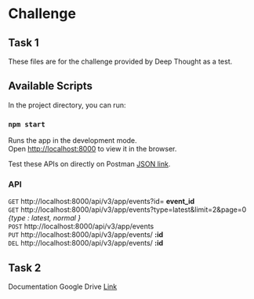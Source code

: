 # Challenge 

## Task 1
 
 These files are for the challenge provided by Deep Thought as a test.
 
 ## Available Scripts

 In the project directory, you can run:

 ### `npm start`
 
 Runs the app in the development mode.\
 Open [http://localhost:8000](http://localhost:8000) to view it in the browser.

 Test these APIs on directly on Postman [JSON link](https://www.getpostman.com/collections/1f4f10f2ef2cd136b505).
 
 ### API
 
 `GET`  http://localhost:8000/api/v3/app/events?id= **event_id** \
 `GET`  http://localhost:8000/api/v3/app/events?type=latest&limit=2&page=0 _{type : latest, normal }_ \
 `POST` http://localhost:8000/api/v3/app/events \
 `PUT`  http://localhost:8000/api/v3/app/events/ **:id** \
 `DEL`  http://localhost:8000/api/v3/app/events/ **:id** 

## Task 2

 Documentation Google Drive [Link](https://drive.google.com/file/d/1giySIKvaRXGykuEsURjpHYM1TqFgwL0O/view?usp=sharing)
